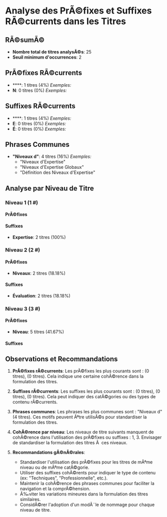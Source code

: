# Analyse des PrÃ©fixes et Suffixes RÃ©currents dans les Titres

## RÃ©sumÃ©

- **Nombre total de titres analysÃ©s**: 25
- **Seuil minimum d'occurrences**: 2

## PrÃ©fixes RÃ©currents

- ****: 1 titres (4%)
  *Exemples:*
- **N**: 0 titres (0%)
  *Exemples:*

## Suffixes RÃ©currents

- ****: 1 titres (4%)
  *Exemples:*
- **E**: 0 titres (0%)
  *Exemples:*
- **É**: 0 titres (0%)
  *Exemples:*

## Phrases Communes

- **"Niveaux d"**: 4 titres (16%)
  *Exemples:*
  - "Niveaux d'Expertise"
  - "Niveaux d'Expertise Globaux"
  - "Définition des Niveaux d'Expertise"

## Analyse par Niveau de Titre

### Niveau 1 (1 #)

#### PrÃ©fixes

#### Suffixes

- **Expertise**: 2 titres (100%)

### Niveau 2 (2 #)

#### PrÃ©fixes

- **Niveaux**: 2 titres (18.18%)

#### Suffixes

- **Évaluation**: 2 titres (18.18%)

### Niveau 3 (3 #)

#### PrÃ©fixes

- **Niveau**: 5 titres (41.67%)

#### Suffixes

## Observations et Recommandations

1. **PrÃ©fixes rÃ©currents**: Les prÃ©fixes les plus courants sont :  (0 titres),  (0 titres). Cela indique une certaine cohÃ©rence dans la formulation des titres.

2. **Suffixes rÃ©currents**: Les suffixes les plus courants sont :  (0 titres),  (0 titres),  (0 titres). Cela peut indiquer des catÃ©gories ou des types de contenu rÃ©currents.

3. **Phrases communes**: Les phrases les plus communes sont : "Niveaux d" (4 titres). Ces motifs peuvent Ãªtre utilisÃ©s pour standardiser la formulation des titres.

4. **CohÃ©rence par niveau**: Les niveaux de titre suivants manquent de cohÃ©rence dans l'utilisation des prÃ©fixes ou suffixes : 1, 3. Envisager de standardiser la formulation des titres Ã  ces niveaux.

5. **Recommandations gÃ©nÃ©rales**:
   - Standardiser l'utilisation des prÃ©fixes pour les titres de mÃªme niveau ou de mÃªme catÃ©gorie.
   - Utiliser des suffixes cohÃ©rents pour indiquer le type de contenu (ex: "Techniques", "Professionnelle", etc.).
   - Maintenir la cohÃ©rence des phrases communes pour faciliter la navigation et la comprÃ©hension.
   - Ã‰viter les variations mineures dans la formulation des titres similaires.
   - ConsidÃ©rer l'adoption d'un modÃ¨le de nommage pour chaque niveau de titre.